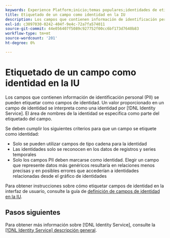 ```yaml
---
keywords: Experience Platform;inicio;temas populares;identidades de etiqueta
title: Etiquetado de un campo como identidad en la IU
description: Los campos que contienen información de identificación personal (PII) se pueden etiquetar como campos de identidad. El servicio de identidad interpreta un valor proporcionado en un campo de identidad como una identidad. El área de nombres de la identidad se especifica como parte del etiquetado del campo.
exl-id: c3097030-0242-404f-9e4c-72a7fa574011
source-git-commit: 44e056407f5089c927752f00cc6bf173d7640b83
workflow-type: tm+mt
source-wordcount: '201'
ht-degree: 0%

---
```


# Etiquetado de un campo como identidad en la IU

Los campos que contienen información de identificación personal (PII) se pueden etiquetar como campos de identidad. Un valor proporcionado en un campo de identidad se interpreta como una identidad por [!DNL Identity Service]. El área de nombres de la identidad se especifica como parte del etiquetado del campo.

Se deben cumplir los siguientes criterios para que un campo se etiquete como identidad:

* Solo se pueden utilizar campos de tipo cadena para la identidad
* Las identidades solo se reconocen en los datos de registros y series temporales
* Solo los campos PII deben marcarse como identidad. Elegir un campo que represente datos más genéricos resultaría en relaciones menos precisas y en posibles errores que accederían a identidades relacionadas desde el gráfico de identidades

Para obtener instrucciones sobre cómo etiquetar campos de identidad en la interfaz de usuario, consulte la guía de [definición de campos de identidad en la IU](../../xdm/ui/fields/identity.md).

## Pasos siguientes

Para obtener más información sobre [!DNL Identity Service], consulte la [[!DNL Identity Service] descripción general](../home.md).
